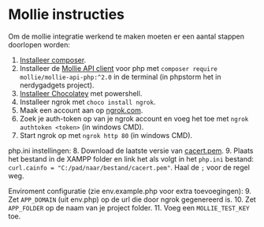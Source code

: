 # Mollie instructies

Om de mollie integratie werkend te maken moeten er een aantal stappen doorlopen worden:

1. [Installeer composer](https://getcomposer.org/download/).
2. Installeer de [Mollie API client](https://github.com/mollie/mollie-api-php) voor php met `composer require mollie/mollie-api-php:^2.0`
in de terminal (in phpstorm het in nerdygadgets project).
3. [Installeer Chocolatey](https://chocolatey.org/install) met powershell.
4. Installeer ngrok met `choco install ngrok`.
5. Maak een account aan op [ngrok.com](https://ngrok.com/).
6. Zoek je auth-token op van je ngrok account en voeg het toe 
met `ngrok authtoken <token>` (in windows CMD).
7. Start ngrok op met `ngrok http 80` (in windows CMD).

php.ini instellingen:
8. Download de laatste versie van [cacert.pem](https://curl.se/docs/caextract.html).
9. Plaats het bestand in de XAMPP folder en link het als volgt in het `php.ini` bestand:
`curl.cainfo = "C:/pad/naar/bestand/cacert.pem"`. Haal de `;` voor de regel weg.

Enviroment configuratie (zie env.example.php voor extra toevoegingen):
9. Zet `APP_DOMAIN` (uit env.php) op de url die door ngrok gegenereerd is.
10. Zet `APP_FOLDER` op de naam van je project folder.
11. Voeg een `MOLLIE_TEST_KEY` toe.